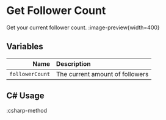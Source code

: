 # Get Follower Count
Get your current follower count.
:image-preview{width=400}

## Variables
|            Name | Description                     |
|----------------:|:--------------------------------|
| `followerCount` | The current amount of followers |

## C# Usage
:csharp-method